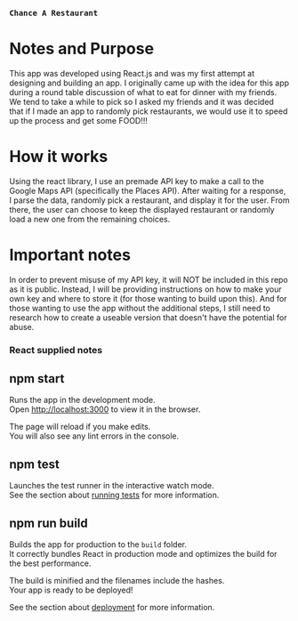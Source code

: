 ### `Chance A Restaurant`
# Notes and Purpose
This app was developed using React.js and was my first attempt at designing and building an app.
I originally came up with the idea for this app during a round table discussion of what to eat for dinner with my friends. We tend to take a while to pick so I asked my friends and it was decided that if I made an app to randomly pick restaurants, we would use it to speed up the process and get some FOOD!!!

# How it works
Using the react library, I use an premade API key to make a call to the Google Maps API (specifically the Places API).
After waiting for a response, I parse the data, randomly pick a restaurant, and display it for the user.
From there, the user can choose to keep the displayed restaurant or randomly load a new one from the remaining choices.

# Important notes
In order to prevent misuse of my API key, it will NOT be included in this repo as it is public.
Instead, I will be providing instructions on how to make your own key and where to store it (for those wanting to build upon this).
And for those wanting to use the app without the additional steps, I still need to research how to create a useable version that doesn't have the potential for abuse.


### React supplied notes
## npm start

Runs the app in the development mode.\
Open [http://localhost:3000](http://localhost:3000) to view it in the browser.

The page will reload if you make edits.\
You will also see any lint errors in the console.

## npm test

Launches the test runner in the interactive watch mode.\
See the section about [running tests](https://facebook.github.io/create-react-app/docs/running-tests) for more information.

## npm run build

Builds the app for production to the `build` folder.\
It correctly bundles React in production mode and optimizes the build for the best performance.

The build is minified and the filenames include the hashes.\
Your app is ready to be deployed!

See the section about [deployment](https://facebook.github.io/create-react-app/docs/deployment) for more information.

